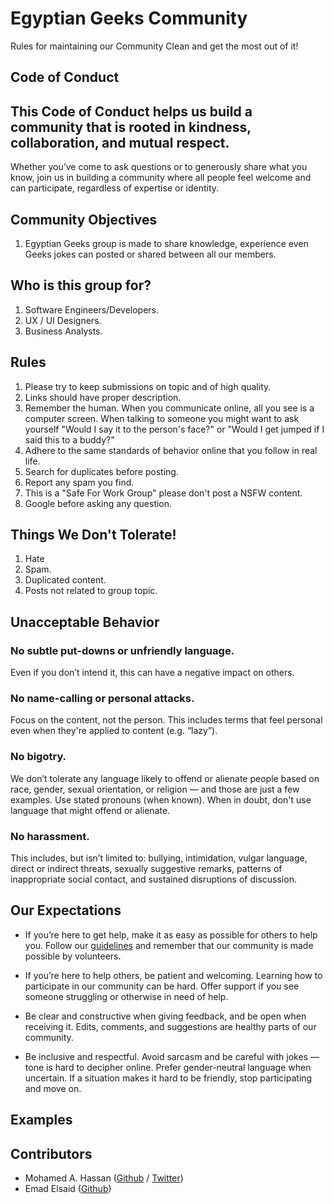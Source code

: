 # Egyptian Geeks Community
Rules for maintaining our Community Clean and get the most out of it!

## Code of Conduct
## This Code of Conduct helps us build a community that is rooted in kindness, collaboration, and mutual respect.
Whether you’ve come to ask questions or to generously share what you know, join us in building a community where all people feel welcome and can participate, regardless of expertise or identity.

## Community Objectives 

1. Egyptian Geeks group is made to share knowledge, experience even Geeks jokes can posted or shared between all our members.

## Who is this group for?

1. Software Engineers/Developers.
2. UX / UI Designers.
3. Business Analysts.

## Rules

1. Please try to keep submissions on topic and of high quality.
2. Links should have proper description.
3. Remember the human. When you communicate online, all you see is a computer screen. When talking to someone you might want to ask yourself "Would I say it to the person's face?" or "Would I get jumped if I said this to a buddy?"
4. Adhere to the same standards of behavior online that you follow in real life.
5. Search for duplicates before posting.
6. Report any spam you find.
7. This is a "Safe For Work Group" please don't post a NSFW content.
8. Google before asking any question.

## Things We Don't Tolerate!

1. Hate
1. Spam.
2. Duplicated content.
3. Posts not related to group topic.

## Unacceptable Behavior

### No subtle put-downs or unfriendly language.
Even if you don’t intend it, this can have a negative impact on others.

### No name-calling or personal attacks.
Focus on the content, not the person. This includes terms that feel personal even when they're applied to content (e.g. “lazy”).

### No bigotry.
We don’t tolerate any language likely to offend or alienate people based on race, gender, sexual orientation, or religion — and those are just a few examples. Use stated pronouns (when known). When in doubt, don't use language that might offend or alienate.

### No harassment.
This includes, but isn’t limited to: bullying, intimidation, vulgar language, direct or indirect threats, sexually suggestive remarks, patterns of inappropriate social contact, and sustained disruptions of discussion.


## Our Expectations
* If you’re here to get help, make it as easy as possible for others to help you.
Follow our [guidelines](/asking/good-questions.md) and remember that our community is made possible by volunteers.


* If you’re here to help others, be patient and welcoming.
Learning how to participate in our community can be hard. Offer support if you see someone struggling or otherwise in need of help.

* Be clear and constructive when giving feedback, and be open when receiving it.
Edits, comments, and suggestions are healthy parts of our community.

* Be inclusive and respectful.
Avoid sarcasm and be careful with jokes — tone is hard to decipher online. Prefer gender-neutral language when uncertain. If a situation makes it hard to be friendly, stop participating and move on.

## Examples

## Contributors

* Mohamed A. Hassan ([Github](https://github.com/MohamedAlaa) /
  [Twitter](https://twitter.com/MohammedAlaa))
* Emad Elsaid ([Github](https://github.com/blazeeboy))